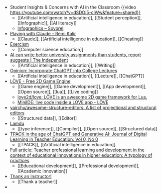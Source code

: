 - Student Insights & Concerns with AI in the Classroom {{video https://youtube.com/watch?v=dSDOi5-cIWw&feature=shared}}
	- [[Artificial intelligence in education]], [[Student perception]], [[Infographic]], [[AI literacy]]
	- [Infographics – Sovorel](http://sovorelpublishing.com/index.php/infographics/)
- [Playing with Claude – Remi Kalir](https://remikalir.com/blog/playing-with-claude/)
	- [[Claude]], [[Artificial intelligence in education]], [[Cheating]]
- [Exercism](https://exercism.org/)
	- [[Computer science education]]
- [AI can write better university assignments than students, report suggests | The Independent](https://www.independent.co.uk/news/uk/politics/chatgpt-research-department-for-education-b2398826.html)
	- [[Artificial intelligence in education]], [[Writing]]
- [Opinion: Incorporate ChatGPT into College Lectures](https://www.govtech.com/education/higher-ed/opinion-incorporate-chatgpt-into-college-lectures)
	- [[Artificial intelligence in education]], [[Lecture]], [[ChatGPT]]
- [LÖVE - Free 2D Game Engine](https://love2d.org/)
	- [[Game engine]], [[Game development]], [[App development]], [[Open source]], [[lua]], [[Live coding]]
	- [love2d/love: LÖVE is an awesome 2D game framework for Lua.](https://github.com/love2d/love)
	- [MiniIDE: live code inside a LOVE app - LÖVE](https://love2d.org/forums/viewtopic.php?t=94852)
- [yairchu/awesome-structure-editors: A list of projectional and structural editors](https://github.com/yairchu/awesome-structure-editors/tree/main)
	- [[Structured data]], [[Editor]]
- [Lamdu](https://www.lamdu.org/)
	- [[type inference]], [[Compiler]], [[Open source]], [[Structured data]]
- [TPACK in the age of ChatGPT and Generative AI: Journal of Digital Learning in Teacher Education: Vol 0, No 0](https://www.tandfonline.com/doi/abs/10.1080/21532974.2023.2247480?journalCode=ujdl20)
	- [[TPACK]], [[Artificial intelligence in education]]
- [Full article: Teacher professional learning and development in the context of educational innovations in higher education: A typology of practices](https://www.tandfonline.com/doi/full/10.1080/07294360.2023.2246412)
	- [[Educational development]], [[Professional development]], [[Academic innovation]]
- [Thank an Instructor!](https://docs.google.com/forms/d/e/1FAIpQLSfn-kR7bGP2fDrrIWSFs6U28dqX19GF5MWwoLjYTguN4UrxjQ/viewform)
	- [[Thank a teacher]]
-